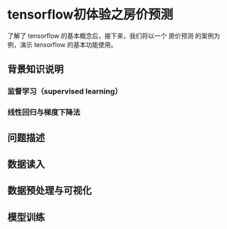 # tensorflow初体验之房价预测

了解了 tensorflow 的基本概念后，接下来，我们将以一个 房价预测 的案例为例，演示 tensorflow 的基本功能使用。

## 背景知识说明

### 监督学习（supervised learning）


### 线性回归与梯度下降法


## 问题描述



## 数据读入



## 数据预处理与可视化



## 模型训练


